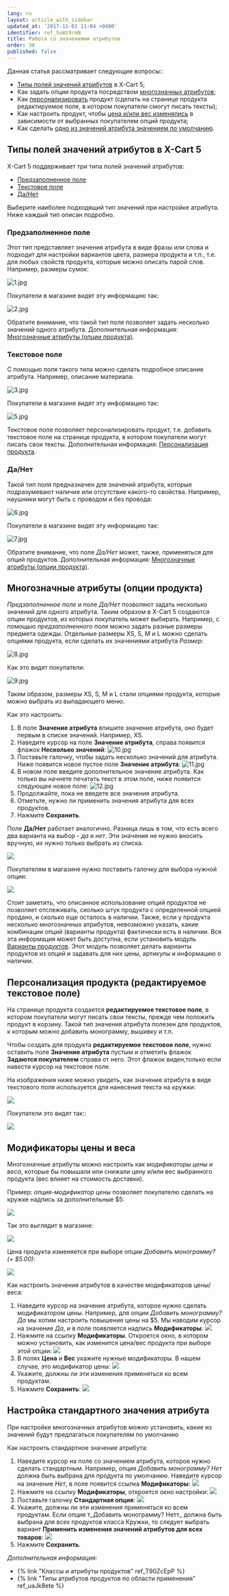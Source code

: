 ```yaml
---
lang: ru
layout: article_with_sidebar
updated_at: '2017-11-01 11:04 +0400'
identifier: ref_SuWz9rmN
title: Работа со значениями атрибутов
order: 30
published: false
---
```

Данная статья рассматривает следующие вопросы::

*   [Типы полей значений атрибутов](#attribute-value-field-types)  в X-Cart 5;
*   Как задать опции продукта посредством [многозначных атрибутов](#multi-value-attributes-product-options);
*   Как [персонализировать](#personilization-options-editable-textarea) продукт (сделать на странице продукта редактируемое поле, в котором покупатели смогут писать тексты);
*   Как настроить продукт, чтобы [цена и/или вес изменялись](#price-and-weight-modifiers) в зависимости от выбранных покупателем опций продукта;
*   Как сделать [одно из значений атрибута значением по умолчанию](#setting-the-default-attribute-value).

## Типы полей значений атрибутов в X-Cart 5

X-Cart 5 поддерживает три типа полей значений атрибутов:

*   [Предзаполненное поле](#plain-field)
*   [Текстовое поле](#textarea)
*   [Да/Нет](#yesno)

Выберите наиболее подходящий тип значений при настройке атрибута. Ниже каждый тип описан подробно.

### Предзаполненное поле

Этот тип представляет значения атрибута в виде фразы или слова и подходит для настройки вариантов цвета, размера продукта и т.п., т.е. для любых свойств продукта, которые можно описать парой слов. Например, размеры сумок:

![1.jpg]({{site.baseurl}}/attachments/ref_SuWz9rmN/1.jpg)

Покупатели в магазине видят эту информацию так:

![2.jpg]({{site.baseurl}}/attachments/ref_SuWz9rmN/2.jpg)

Обратите внимание, что такой тип поля позволяет задать несколько значений одного атрибута. Дополнительная информация: [Многозначные атрибуты (опции продукта)](#multi-value-attributes-product-options).

### Текстовое поле

С помощью поля такого типа можно сделать подробное описание атрибута. Например, описание материала:

![3.jpg]({{site.baseurl}}/attachments/ref_SuWz9rmN/3.jpg)

Покупатели в магазине видят эту информацию так:

![5.jpg]({{site.baseurl}}/attachments/ref_SuWz9rmN/5.jpg)

Текстовое поле позволяет персонализировать продукт, т.е. добавить текстовое поле на странице продукта, в котором покупатели могут писать свои тексты. Дополнительная информация: [Персонализация продукта](#personilization-options-editable-textarea).

### Да/Нет

Такой тип поля предназначен для значений атрибута, которые подразумевают наличие или отсутствие какого-то свойства. Например, наушники могут быть с проводом и без провода:

![6.jpg]({{site.baseurl}}/attachments/ref_SuWz9rmN/6.jpg)

Покупатели в магазине видят эту информацию так:

![7.jpg]({{site.baseurl}}/attachments/ref_SuWz9rmN/7.jpg)

Обратите внимание, что поле _Да/Нет_ может, также, применяться для опций продуктов. Дополнительная информация: [Многозначные атрибуты (опции продукта)](#multi-value-attributes-product-options).

## Многозначные атрибуты (опции продукта)

_Предзаполненное поле_ и поле _Да/Нет_ позволяют задать несколько значений для одного атрибута. Таким образом в  X-Cart 5 создаются опции продуктов, из которых покупатель может выбирать. Например, с помощью _предзаполненного поля_ можно задать разные размеры предмета одежды. Отдельные размеры XS, S, M и L можно сделать опциями продукта, если сделать их значениями атрибута _Размер_:

![8.jpg]({{site.baseurl}}/attachments/ref_SuWz9rmN/8.jpg)

Как это видят покупатели:

![9.jpg]({{site.baseurl}}/attachments/ref_SuWz9rmN/9.jpg)

Таким образом, размеры  XS, S, M и L стали опциями продукта, которые можно выбрать из выпадающего меню.

Как это настроить:

1.  В поле **Значение атрибута** впишите значение атрибута, оно будет первым в списке значений. Например,  XS.
2.  Наведите курсор на поле **Значение атрибута**, справа появится флажок **Несколько значений**:
    ![10.jpg]({{site.baseurl}}/attachments/ref_SuWz9rmN/10.jpg)
3.  Поставьте галочку, чтобы задать несколько значений для атрибута. Ниже появится новое пустое поле **Значение атрибута**:
    ![11.jpg]({{site.baseurl}}/attachments/ref_SuWz9rmN/11.jpg)
4.  В новом поле введите дополнительное значение атрибута. Как только вы начнете печатать текст в этом поле, ниже появится следующее новое поле:
    ![12.jpg]({{site.baseurl}}/attachments/ref_SuWz9rmN/12.jpg)
5.  Продолжайте, пока не введете все значения атрибута.
6.  Отметьте, нужно ли применить значения атрибута для всех продуктов.
7.  Нажмите **Сохранить**.

Поле **Да/Нет** работает аналогично. Разница лишь в том, что есть всего два варианта на выбор - _да_ и _нет_.  Эти значения не нужно вносить вручную, их нужно только выбрать из списка.

![]({{site.baseurl}}/attachments/7504859/8719334.png)

Покупателям в магазине нужно поставить галочку для выбора нужной опции:

![]({{site.baseurl}}/attachments/7504859/7602537.png)

Стоит заметить, что описанное использование опций продуктов не позволяет отслеживать, сколько штук продукта с определенной опцией продано, и сколько еще осталось в наличии. Также, если у продукта несколько многозначных атрибутов, невозможно указать, какие комбинации опций (варианты продукта) фактически есть в наличии. Вся эта информация может быть доступна, если установить модуль [Варианты продуктов](http://www.x-cart.com/extensions/addons/product-variants.html). Этот модуль позволяет делать варианты продуктов из опций и задавать для них цены, артикулы и информацию о наличии. 

## Персонализация продукта (редактируемое текстовое поле)

На странице продукта создается **редактируемое текстовое поле**, в котором покупатели могут писать свои тексты, прежде чем положить продукт в корзину. Такой тип значения атрибута полезен для продуктов, к которым можно добавить монограмму, вышивку и т.п.

Чтобы создать для продукта **редактируемое текстовое поле**, нужно оставить поле **Значение атрибута** пустым и отметить флажок **Задаются покупателем** справа от него. Этот флажок виден,только если навести курсор на текстовое поле. 

На изображения ниже можно увидеть, как значение атрибута в виде текстового поля используется для нанесения текста на кружки:

![]({{site.baseurl}}/attachments/7504859/8719335.png)

Покупатели это видят так::

![]({{site.baseurl}}/attachments/7504859/7602536.png)

## Модификаторы цены и веса

Многозначные атрибуты можно настроить как _модификаторы цены и веса_, которые бы повышали или снижали цену и/или вес выбранного продукта (вес влияет на стоимость доставки).  

Пример: _опция-модификатор цены_ позволяет покупателю сделать на кружке надпись за дополнительные $5: 

![]({{site.baseurl}}/attachments/7504859/8719336.png)

Так это выглядит в магазине:

![]({{site.baseurl}}/attachments/7504859/7602577.png)

Цена продукта изменяется при выборе опции _Добавить монограмму? (+ $5.00)_:

![]({{site.baseurl}}/attachments/7504859/7602579.png)

Как настроить значения атрибутов в качестве модификаторов цены/веса:

1.  Наведите курсор на значение атрибута, которое нужно сделать модификатором цены. Например, для опции _Добавить монограмму? Да_ мы хотим настроить повышение цены на $5. Мы наводим курсор на значение _Да_, и в поле появляется надпись **Модификаторы**:
    ![]({{site.baseurl}}/attachments/7504859/8719337.png)
2.  Нажмите на ссылку **Модификаторы**. Откроется окно, в котором можно установить, как изменится цена/вес продукта при выборе этой опции:
    ![]({{site.baseurl}}/attachments/7504859/8719338.png)
3.  В полях **Цена** и **Вес** укажите нужные модификаторы. В нашем случае, это модификатор цены:
    ![]({{site.baseurl}}/attachments/7504859/8719339.png)
4.  Укажите, должны ли эти изменения применяться ко всем продуктам.
5.  Нажмите **Сохранить**:
    ![]({{site.baseurl}}/attachments/7504859/8719340.png)
    
## Настройка стандартного значения атрибута

При настройке многозначных атрибутов можно установить, какие из значений будут предлагаться покупателям по умолчанию 

Как настроить стандартное значение атрибута:

1.  Наведите курсор на поле со значением атрибута, которое нужно сделать стандартным. Например, опция _Добавить монограмму? Нет_ должна быть выбрана для продукта по умолчанию. Наведите курсор на значение _Нет_, в поле появится ссылка **Модификаторы**:
    ![]({{site.baseurl}}/attachments/7504859/8719341.png)
2.  Нажмите на ссылку **Модификаторы**, откроется окно настройки:
    ![]({{site.baseurl}}/attachments/7504859/8719342.png)
3.  Поставьте галочку **Стандартная опция**:
    ![]({{site.baseurl}}/attachments/7504859/8719343.png)
4.  Укажите, должны ли эти изменения применяться ко всем продуктам. Если опция т_Добавить монограмму? Нетт_ должна быть выбрана для всех продуктов класса Кружки, то следует выбрать вариант **Применить изменения значений атрибутов для всех товаров**:
    ![]({{site.baseurl}}/attachments/7504859/8719345.png)
5.  Нажмите **Сохранить**.
    
_Дополнительная информация:_

*   {% link "Классы и атрибуты продуктов" ref_T90ZcEpP %}
*   {% link "Типы атрибутов продуктов по области применения" ref_uaJk8ete %}

